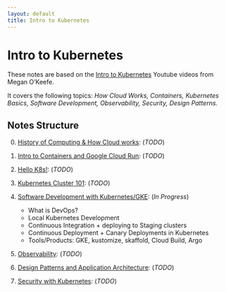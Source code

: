 ```yaml
---
layout: default
title: Intro to Kubernetes
---
```




<!-- 
Create a table where
image of me in left column, Right column is split into multiple rows 
Education: Masters CS, University of Montreal(Mila)
Bachelor's CS, IIT Bombay
Work: Research Scientist Intern, Nuance-Microsoft; Machine Learning Engineer, Hilabs
Interests: Software Engineering, Machine Learning Engineering, Data Engineering
-->
<h1> Intro to Kubernetes </h1>


<span class="newthought">These notes</span> are based on the [Intro to Kubernetes](https://www.youtube.com/@meganokeefe9273/videos) Youtube videos from Megan O’Keefe.

It covers the following topics:
*How Cloud Works, Containers, Kubernetes Basics, Software Development, Observability, Security, Design Patterns.*




## Notes Structure

0. [History of Computing & How Cloud works](notes/background):  (*TODO*)

1. [Intro to Containers and Google Cloud Run](notes/containers): (*TODO*)

2. [Hello K8s!](notes/k8sbackground): (*TODO*)

3. [Kubernetes Cluster 101](notes/k8scluster): (*TODO*)

4. [Software Development with Kubernetes/GKE](notes/softwaredev): (*In Progress*)

    * What is DevOps? 
    * Local Kubernetes Development 
    * Continuous Integration + deploying to Staging clusters
    * Continuous Deployment + Canary Deployments in Kubernetes 
    * Tools/Products: GKE, kustomize, skaffold, Cloud Build, Argo  

5. [Observability](notes/observability): (*TODO*)

6. [Design Patterns and Application Architecture](notes/designpatterns): (*TODO*)

7. [Security with Kubernetes](notes/security): (*TODO*)
